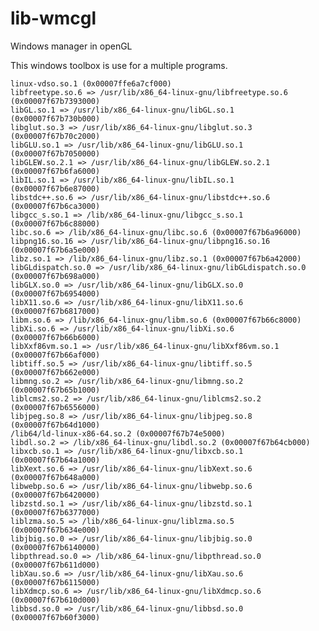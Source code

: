 # lib-wmcgl
Windows manager in openGL

This windows toolbox is use for a multiple programs.

	linux-vdso.so.1 (0x00007ffe6a7cf000)
	libfreetype.so.6 => /usr/lib/x86_64-linux-gnu/libfreetype.so.6 (0x00007f67b7393000)
	libGL.so.1 => /usr/lib/x86_64-linux-gnu/libGL.so.1 (0x00007f67b730b000)
	libglut.so.3 => /usr/lib/x86_64-linux-gnu/libglut.so.3 (0x00007f67b70c2000)
	libGLU.so.1 => /usr/lib/x86_64-linux-gnu/libGLU.so.1 (0x00007f67b7050000)
	libGLEW.so.2.1 => /usr/lib/x86_64-linux-gnu/libGLEW.so.2.1 (0x00007f67b6fa6000)
	libIL.so.1 => /usr/lib/x86_64-linux-gnu/libIL.so.1 (0x00007f67b6e87000)
	libstdc++.so.6 => /usr/lib/x86_64-linux-gnu/libstdc++.so.6 (0x00007f67b6ca3000)
	libgcc_s.so.1 => /lib/x86_64-linux-gnu/libgcc_s.so.1 (0x00007f67b6c88000)
	libc.so.6 => /lib/x86_64-linux-gnu/libc.so.6 (0x00007f67b6a96000)
	libpng16.so.16 => /usr/lib/x86_64-linux-gnu/libpng16.so.16 (0x00007f67b6a5e000)
	libz.so.1 => /lib/x86_64-linux-gnu/libz.so.1 (0x00007f67b6a42000)
	libGLdispatch.so.0 => /usr/lib/x86_64-linux-gnu/libGLdispatch.so.0 (0x00007f67b698a000)
	libGLX.so.0 => /usr/lib/x86_64-linux-gnu/libGLX.so.0 (0x00007f67b6954000)
	libX11.so.6 => /usr/lib/x86_64-linux-gnu/libX11.so.6 (0x00007f67b6817000)
	libm.so.6 => /lib/x86_64-linux-gnu/libm.so.6 (0x00007f67b66c8000)
	libXi.so.6 => /usr/lib/x86_64-linux-gnu/libXi.so.6 (0x00007f67b66b6000)
	libXxf86vm.so.1 => /usr/lib/x86_64-linux-gnu/libXxf86vm.so.1 (0x00007f67b66af000)
	libtiff.so.5 => /usr/lib/x86_64-linux-gnu/libtiff.so.5 (0x00007f67b662e000)
	libmng.so.2 => /usr/lib/x86_64-linux-gnu/libmng.so.2 (0x00007f67b65b1000)
	liblcms2.so.2 => /usr/lib/x86_64-linux-gnu/liblcms2.so.2 (0x00007f67b6556000)
	libjpeg.so.8 => /usr/lib/x86_64-linux-gnu/libjpeg.so.8 (0x00007f67b64d1000)
	/lib64/ld-linux-x86-64.so.2 (0x00007f67b74e5000)
	libdl.so.2 => /lib/x86_64-linux-gnu/libdl.so.2 (0x00007f67b64cb000)
	libxcb.so.1 => /usr/lib/x86_64-linux-gnu/libxcb.so.1 (0x00007f67b64a1000)
	libXext.so.6 => /usr/lib/x86_64-linux-gnu/libXext.so.6 (0x00007f67b648a000)
	libwebp.so.6 => /usr/lib/x86_64-linux-gnu/libwebp.so.6 (0x00007f67b6420000)
	libzstd.so.1 => /usr/lib/x86_64-linux-gnu/libzstd.so.1 (0x00007f67b6377000)
	liblzma.so.5 => /lib/x86_64-linux-gnu/liblzma.so.5 (0x00007f67b634e000)
	libjbig.so.0 => /usr/lib/x86_64-linux-gnu/libjbig.so.0 (0x00007f67b6140000)
	libpthread.so.0 => /lib/x86_64-linux-gnu/libpthread.so.0 (0x00007f67b611d000)
	libXau.so.6 => /usr/lib/x86_64-linux-gnu/libXau.so.6 (0x00007f67b6115000)
	libXdmcp.so.6 => /usr/lib/x86_64-linux-gnu/libXdmcp.so.6 (0x00007f67b610d000)
	libbsd.so.0 => /usr/lib/x86_64-linux-gnu/libbsd.so.0 (0x00007f67b60f3000)
